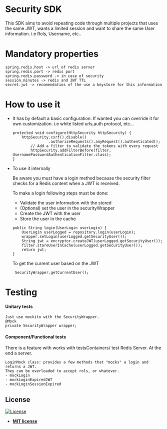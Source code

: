 # Security SDK
This SDK aims to avoid repeating code through multiple projects that uses the same JWT, wants a limited session
and want to share the same User information. i.e Rols, Username, etc..

# Mandatory properties
    spring.redis.host -> url of redis server
    spring.redis.port -> redis port
    spring.redis.password -> in case of security
    session.minutes -> redis and JWT TTL
    secret.jwt -> recomendatios of the use a keystore for this information
    
# How to use it

* It has by default a basic configuration. If wanted you can override it for own customization. i.e white listed urls,auth protocol, etc...

    ```@Override
    protected void configure(HttpSecurity httpSecurity) {
        httpSecurity.csrf().disable()
                    .authorizeRequests().anyRequest().authenticated();
            // Add a filter to validate the tokens with every request
            httpSecurity.addFilterBefore(filter, UsernamePasswordAuthenticationFilter.class);
    }
* To use it internally

    Be aware you must have a login method because the security filter checks for a Redis content when a JWT is received.
    
    To make a login following steps must be done:
    
    - Validate the user information with the stored
    - (Optional) set the user in the securityWrapper
    - Create the JWT with the user
    - Store the user in the cache
    
    ```
    public String login(UserLogin userLogin) {
        UserLogin userLogged = repository.login(userLogin);
        wrapper.setLogin(userLogged.getSecurityUser());
        String jwt = encryptor.createJWT(userLogged.getSecurityUser());
        filter.storeUserInCache(userLogged.getSecurityUser());
        return jwt;
    }
     ```
  
  To get the current user based on the JWT
   ```
    SecurityWrapper.getCurrentUser();
    ```
  
# Testing

#### Unitary tests
    Just use mockito with the SecurityWrapper.
    @Mock
    private SecurityWrapper wrapper;
    
#### Component/Functional tests
 There is a feature with works with testsContainers/ test Redis Server. At the end a server.
    
    LoginMock class: provides a few methods that "mocks" a login and returns a JWT. 
    They can be overloaded to accept rols, or whatever.
    - mockLogin
    - mockLoginExpiredJWT
    - mockLoginSessionExpired
## License
[![License](http://img.shields.io/:license-mit-blue.svg?style=flat-square)](http://badges.mit-license.org)
- **[MIT license](http://opensource.org/licenses/mit-license.php)**
